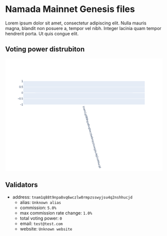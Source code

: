 # Namada Mainnet Genesis files

Lorem ipsum dolor sit amet, consectetur adipiscing elit. Nulla mauris magna, blandit non posuere a, tempor vel nibh. Integer lacinia quam tempor hendrerit porta. Ut quis congue elit.

## Voting power distrubiton

![Voting Power Distribution](../images/validators.png "Voting Power Distribution")

## Validators


- address: `tnam1q88t9npa8vq6wczlw0rmpzsswyjsu4q2nshhucjd`
    - alias: `Unknown alias`
    - commission: `5.0%`
    - max commission rate change: `1.0%`
    - total voting power: `0`
    - email: `test@test.com`
    - website: `Unknown website`

